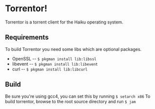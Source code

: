 Torrentor!
=============

Torrentor is a torrent client for the Haiku operating system.

Requirements
-------
To build Torrentor you need some libs which are optional packages.

* OpenSSL   -- ```$ pkgman install lib:libssl```
* libevent  -- ```$ pkgman install lib:libevent```
* curl      -- ```$ pkgman install lib:libcurl```


Build
-------
Be sure you're using gcc4, you can set this by running ```$ setarch x86```
To build torrentor, browse to the root source directory and run ```$ jam```
